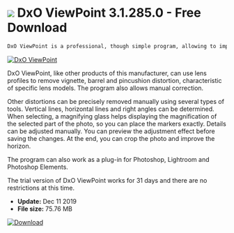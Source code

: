 # ![](https://cdn.softexe.net/static/icon/9/dxo-viewpoint-9656.png) DxO ViewPoint 3.1.285.0 - Free Download

```sh
DxO ViewPoint is a professional, though simple program, allowing to improve the perspective of photos and reduce distortions resulting from both the angle at which it was made and the design of the lens.
```
[![DxO ViewPoint](https://gallery.dpcdn.pl/imgc/Tools/66647/g_-_420x350_1.5_-_x20160322143453_0.png)](https://softexe.net/win/multimedia/graphics-editors/dxo-viewpoint:afef.html)

DxO ViewPoint, like other products of this manufacturer, can use lens profiles to remove vignette, barrel and pincushion distortion, characteristic of specific lens models. The program also allows manual correction.
 
 
 Other distortions can be precisely removed manually using several types of tools. Vertical lines, horizontal lines and right angles can be determined. When selecting, a magnifying glass helps displaying the magnification of the selected part of the photo, so you can place the markers exactly. Details can be adjusted manually. You can preview the adjustment effect before saving the changes. At the end, you can crop the photo and improve the horizon. 
 
 
 The program can also work as a plug-in for Photoshop, Lightroom and Photoshop Elements. 
 
 
 The trial version of DxO ViewPoint works for 31 days and there are no restrictions at this time.


- **Update:** Dec 11 2019
- **File size:** 75.76 MB

[![Download](https://cdn.softexe.net/static/img/download.png)](https://softexe.net/win/multimedia/graphics-editors/dxo-viewpoint:afef.html)

